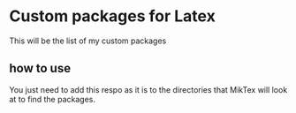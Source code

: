 # Custom packages for Latex
This will be the list of my custom packages

## how to use
You just need to add this respo as it is to the directories that MikTex will look at to find the packages.